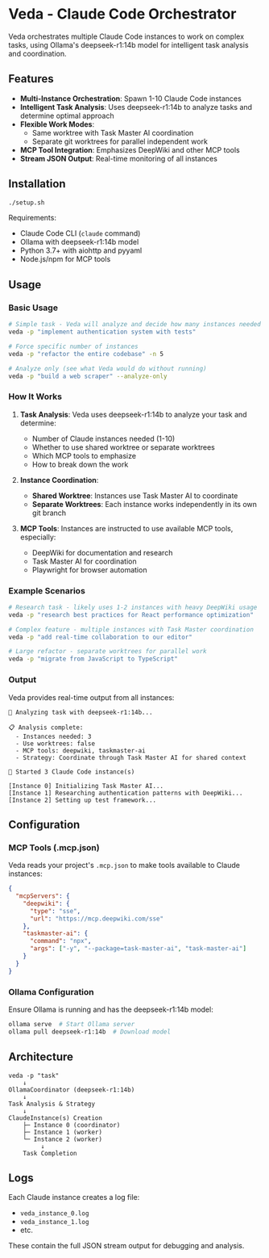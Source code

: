 # Veda - Claude Code Orchestrator

Veda orchestrates multiple Claude Code instances to work on complex tasks, using Ollama's deepseek-r1:14b model for intelligent task analysis and coordination.

## Features

- **Multi-Instance Orchestration**: Spawn 1-10 Claude Code instances
- **Intelligent Task Analysis**: Uses deepseek-r1:14b to analyze tasks and determine optimal approach
- **Flexible Work Modes**:
  - Same worktree with Task Master AI coordination
  - Separate git worktrees for parallel independent work
- **MCP Tool Integration**: Emphasizes DeepWiki and other MCP tools
- **Stream JSON Output**: Real-time monitoring of all instances

## Installation

```bash
./setup.sh
```

Requirements:
- Claude Code CLI (`claude` command)
- Ollama with deepseek-r1:14b model
- Python 3.7+ with aiohttp and pyyaml
- Node.js/npm for MCP tools

## Usage

### Basic Usage

```bash
# Simple task - Veda will analyze and decide how many instances needed
veda -p "implement authentication system with tests"

# Force specific number of instances
veda -p "refactor the entire codebase" -n 5

# Analyze only (see what Veda would do without running)
veda -p "build a web scraper" --analyze-only
```

### How It Works

1. **Task Analysis**: Veda uses deepseek-r1:14b to analyze your task and determine:
   - Number of Claude instances needed (1-10)
   - Whether to use shared worktree or separate worktrees
   - Which MCP tools to emphasize
   - How to break down the work

2. **Instance Coordination**:
   - **Shared Worktree**: Instances use Task Master AI to coordinate
   - **Separate Worktrees**: Each instance works independently in its own git branch

3. **MCP Tools**: Instances are instructed to use available MCP tools, especially:
   - DeepWiki for documentation and research
   - Task Master AI for coordination
   - Playwright for browser automation

### Example Scenarios

```bash
# Research task - likely uses 1-2 instances with heavy DeepWiki usage
veda -p "research best practices for React performance optimization"

# Complex feature - multiple instances with Task Master coordination
veda -p "add real-time collaboration to our editor"

# Large refactor - separate worktrees for parallel work
veda -p "migrate from JavaScript to TypeScript"
```

### Output

Veda provides real-time output from all instances:
```
🤔 Analyzing task with deepseek-r1:14b...

📋 Analysis complete:
  - Instances needed: 3
  - Use worktrees: false
  - MCP tools: deepwiki, taskmaster-ai
  - Strategy: Coordinate through Task Master AI for shared context

🚀 Started 3 Claude Code instance(s)

[Instance 0] Initializing Task Master AI...
[Instance 1] Researching authentication patterns with DeepWiki...
[Instance 2] Setting up test framework...
```

## Configuration

### MCP Tools (.mcp.json)

Veda reads your project's `.mcp.json` to make tools available to Claude instances:

```json
{
  "mcpServers": {
    "deepwiki": {
      "type": "sse",
      "url": "https://mcp.deepwiki.com/sse"
    },
    "taskmaster-ai": {
      "command": "npx",
      "args": ["-y", "--package=task-master-ai", "task-master-ai"]
    }
  }
}
```

### Ollama Configuration

Ensure Ollama is running and has the deepseek-r1:14b model:
```bash
ollama serve  # Start Ollama server
ollama pull deepseek-r1:14b  # Download model
```

## Architecture

```
veda -p "task"
    ↓
OllamaCoordinator (deepseek-r1:14b)
    ↓
Task Analysis & Strategy
    ↓
ClaudeInstance(s) Creation
    ├─ Instance 0 (coordinator)
    ├─ Instance 1 (worker)
    └─ Instance 2 (worker)
         ↓
    Task Completion
```

## Logs

Each Claude instance creates a log file:
- `veda_instance_0.log`
- `veda_instance_1.log`
- etc.

These contain the full JSON stream output for debugging and analysis.